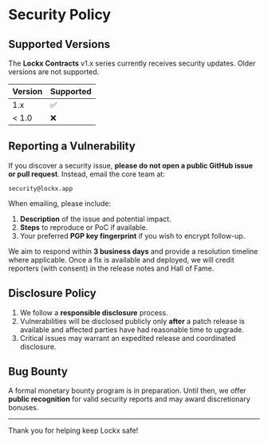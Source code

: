 # Security Policy

## Supported Versions

The **Lockx Contracts** v1.x series currently receives security updates. Older versions are not supported.

| Version | Supported |
|---------|-----------|
| 1.x     | ✅        |
| < 1.0   | ❌        |

## Reporting a Vulnerability

If you discover a security issue, **please do not open a public GitHub issue or pull request**. Instead, email the core team at:

```
security@lockx.app
```

When emailing, please include:

1. **Description** of the issue and potential impact.
2. **Steps** to reproduce or PoC if available.
3. Your preferred **PGP key fingerprint** if you wish to encrypt follow-up.

We aim to respond within **3 business days** and provide a resolution timeline where applicable. Once a fix is available and deployed, we will credit reporters (with consent) in the release notes and Hall of Fame.

## Disclosure Policy

1. We follow a **responsible disclosure** process.
2. Vulnerabilities will be disclosed publicly only **after** a patch release is available and affected parties have had reasonable time to upgrade.
3. Critical issues may warrant an expedited release and coordinated disclosure.

## Bug Bounty

A formal monetary bounty program is in preparation. Until then, we offer **public recognition** for valid security reports and may award discretionary bonuses.

---

Thank you for helping keep Lockx safe!
